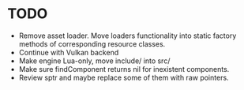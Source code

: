 # TODO
* Remove asset loader. Move loaders functionality into static factory methods of corresponding resource classes.
* Continue with Vulkan backend
* Make engine Lua-only, move include/ into src/
* Make sure findComponent returns nil for inexistent components.
* Review sptr and maybe replace some of them with raw pointers.
